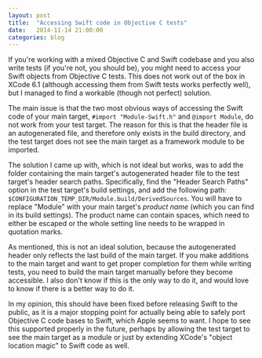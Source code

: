 ```yaml
---
layout: post
title:  "Accessing Swift code in Objective C tests"
date:   2014-11-14 21:00:00
categories: blog
---
```

If you're working with a mixed Objective C and Swift codebase and you also
write tests (if you're not, you should be), you might need to access your Swift
objects from Objective C tests. This does not work out of the box in XCode 6.1
(although accessing them from Swift tests works perfectly well), but I managed
to find a workable (though not perfect) solution.

The main issue is that the two most obvious ways of accessing the Swift code of
your main target, `#import "Module-Swift.h"` and `@import Module`, do not work
from your test target. The reason for this is that the header file is an
autogenerated file, and therefore only exists in the build directory, and the
test target does not see the main target as a framework module to be imported.

The solution I came up with, which is not ideal but works, was to add the
folder containing the main target's autogenerated header file to the test
target's header search paths. Specifically, find the "Header Search Paths"
option in the test target's build settings, and add the following path:
`$CONFIGURATION_TEMP_DIR/Module.build/DerivedSources`. You will have to replace
"Module" with your main target's *product name* (which you can find in its
build settings). The product name can contain spaces, which need to either be
escaped or the whole setting line needs to be wrapped in quotation marks.

As mentioned, this is not an ideal solution, because the autogenerated header
only reflects the last build of the main target. If you make additions to the
main target and want to get proper completion for them while writing tests, you
need to build the main target manually before they become accessible. I also
don't know if this is the only way to do it, and would love to know if there is
a better way to do it.

In my opinion, this should have been fixed before releasing Swift to the
public, as it is a major stopping point for actually being able to safely port
Objective C code bases to Swift, which Apple seems to want. I hope to see this
supported properly in the future, perhaps by allowing the test target to see
the main target as a module or just by extending XCode's "object location
magic" to Swift code as well.
